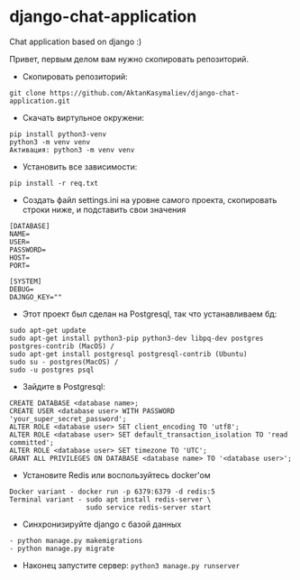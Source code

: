 # django-chat-application
Chat application based on django :)

Привет, первым делом вам нужно скопировать репозиторий.
* Скопировать репозиторий:
```
git clone https://github.com/AktanKasymaliev/django-chat-application.git
```
* Скачать виртульное окружени:
```
pip install python3-venv 
python3 -m venv venv
Aктивация: python3 -m venv venv
```
* Установить все зависимости: 
```
pip install -r req.txt
```

* Создать файл settings.ini на уровне самого проекта, скопировать строки ниже, и подставить свои значения
```
[DATABASE]
NAME=
USER=
PASSWORD=
HOST=
PORT=

[SYSTEM]
DEBUG=
DAJNGO_KEY=""
```

* Этот проект был сделан на Postgresql, так что устанавливаем бд:
```
sudo apt-get update
sudo apt-get install python3-pip python3-dev libpq-dev postgres postgres-contrib (MacOS) / 
sudo apt-get install postgresql postgresql-contrib (Ubuntu)
sudo su - postgres(MacOS) /
sudo -u postgres psql
```
* Зайдите в Postgresql:
```
CREATE DATABASE <database name>;
CREATE USER <database user> WITH PASSWORD 'your_super_secret_password';
ALTER ROLE <database user> SET client_encoding TO 'utf8';
ALTER ROLE <database user> SET default_transaction_isolation TO 'read committed';
ALTER ROLE <database user> SET timezone TO 'UTC';
GRANT ALL PRIVILEGES ON DATABASE <database name> TO '<database user>';
```
* Установите Redis или воспользуйтесь docker'ом
```
Docker variant - docker run -p 6379:6379 -d redis:5
Terminal variant - sudo apt install redis-server \
                   sudo service redis-server start
```

* Синхронизируйте django с базой данных
```
- python manage.py makemigrations
- python manage.py migrate
```

* Наконец запустите сервер: `python3 manage.py runserver`
